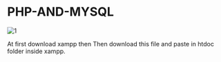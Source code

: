 # PHP-AND-MYSQL
![1](https://encrypted-tbn0.gstatic.com/images?q=tbn:ANd9GcQDhv-irqMD1x7GuutODY7qLTGhah-1u5xakg&usqp=CAU)

At first download xampp then
Then download this file and paste in htdoc folder inside xampp.

